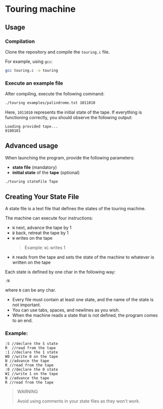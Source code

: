 # Touring machine

## Usage

### Compilation

Clone the repository and compile the `touring.c` file.

For example, using `gcc`:

```zsh
gcc touring.c -o touring
```

### Execute an example file

After compiling, execute the following command:

```zsh
./touring examples/palindrome.txt 1011010
```

Here, `1011010` represents the initial state of the tape. If everything is functioning correctly, you should observe the following output:

```
Loading provided tape...
0100101
```

## Advanced usage

When launching the program, provide the following parameters:

- **state file** (mandatory)
- **initial state** of the **tape** (optional)

```zsh
./touring stateFile Tape
```

## Creating Your State File

A state file is a text file that defines the states of the touring machine.

The machine can execute four instructions:

- `N` next, advance the tape by 1
- `B` back, retreat the tape by 1
- `W` writes on the tape
  > Example: `W1` writes 1
- `R` reads from the tape and sets the state of the machine to whatever is written on the tape

Each state is defined by one char in the following way:

```
:N
```

where `N` can be any char.

- Every file must contain at least one state, and the name of the state is not important.
- You can use tabs, spaces, and newlines as you wish.
- When the machine reads a state that is not defined, the program comes to an end.

### Example:

```
:S //declare the S state
R  //read from the tape
:1 //declare the 1 state
W0 //write 0 on the tape
N //advance the tape
R //read from the tape
:0 //declare the 0 state
W1 //write 1 on the tape
N //advance the tape
R //read from the tape
```

> WARNING
>
> Avoid using comments in your state files as they won't work.
